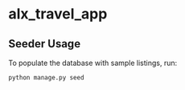 # alx_travel_app

## Seeder Usage

To populate the database with sample listings, run:

```bash
python manage.py seed
